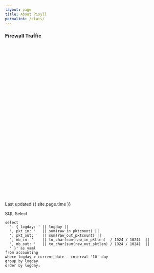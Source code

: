 ```yaml
---
layout: page
title: About Pixyll
permalink: /stats/
---
```


<script type="text/javascript"
          src="https://www.google.com/jsapi?autoload={
            'modules':[{
              'name':'visualization',
              'version':'1',
              'packages':['corechart']
            }]
          }"></script>

<script type="text/javascript">
      google.setOnLoadCallback(drawChart);

      function drawChart() {
        var data = google.visualization.arrayToDataTable([
          ['Day', 'Traffic In [GB]', 'Traffic Out [GB]'],
{% for t in site.data.traffic %}
['{{ t.logday }}', {{ t.gb_in }}, {{ t.gb_out }}],  
{% endfor %}
        ]);

        var options = {
          title: 'Company Performance',
          curveType: 'function',
          legend: { position: 'bottom' }
        };

        var chart = new google.visualization.LineChart(document.getElementById('curve_chart'));

        chart.draw(data, options);
      }
</script>

### Firewall Traffic

<div id="curve_chart" style="width: 900px; height: 500px"></div>

Last updated {{ site.page.time }}

SQL Select

    select 
      '- { logday: ' || logday ||
      ', pkt_in: '   || sum(raw_in_pktcount) ||
      ', pkt_out: '  || sum(raw_out_pktcount) ||
      ', mb_in: '    || to_char(sum(raw_in_pktlen)  / 1024 / 1024)  ||
      ', mb_out: '   || to_char(sum(raw_out_pktlen) / 1024 / 1024)  || 
      ' }' as yaml
    from accounting 
    where logday > current_date - interval '10' day
    group by logday
    order by logday;


